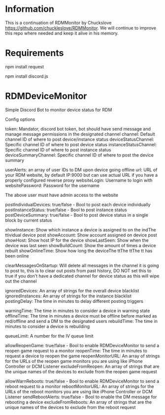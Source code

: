 # Information

This is a continuation of RDMMonitor by Chuckslove <https://github.com/chuckleslove/RDMMonitor>. We will continue to improve this repo where needed and keep it alive in his memory.

# Requirements

npm install request

npm install discord.js

# RDMDeviceMonitor

Simple Discord Bot to monitor device status for RDM


Config options

token: Mandator, discord bot token, bot should have send message and manage message permissions in the designated channel
channel: Default channel ID of where to post device/instance status
deviceStatusChannel: Specific channel ID of where to post device status
instanceStatusChannel: Specific channel ID of where to post instance status
deviceSummaryChannel: Specific channel ID of where to post the device summary

userAlerts: an array of user IDs to DM upon device going offline
url: URL of your RDM website, by default IP:9000 but can use actual URL if you have a properly configured reverse proxy
websiteLogin: Username to login with
websitePassword: Password for the username

The above user must have admin access to the website

postIndividualDevices: true/false - Bool to post each device individually
postInstanceStatus: true/false - Bool to post instance status
postDeviceSummary: true/false - Bool to post device status in a single block by current status

showInstance: Show which instance a device is assigned to on the indThe ttividual device post
showAccount: Show account assigned on device post
showHost: Show host IP for the device
showLastSeen: Show when the device was last seen
showBuildCount: Show the amount of times a device rebuilt
showOnlineTime: Show how long the deviceThe ttThe ttThe tt has been online

clearMessagesOnStartup: Will delete all messages in the channel it is going to post to, this is to clear out posts from past history, DO NOT set this to true if you don't have a dedicated channel for device status as this will wipe out the channel

ignoredDevices: An array of strings for the overall device blacklist
ignoredInstances: An array of strings for the instance blacklist
postingDelay: The time in minutes to delay different posting triggers

warningTime: The time in minutes to consider a device in warning state
offlineTime: The time in minutes a device must be offline before marked as red/offline and send a DM to the designated users
rebuildTime: The time in minutes to consider a device is rebuilding

queueLimit: A number for the IV queue limit

allowReopenGame: true/false - Bool to enable RDMDeviceMonitor to send a reopen game request to a monitor
reopenTime: The time in minutes to request a device to reopen the game
reopenMonitorURL: An array of strings for the URLs of the reopen game monitors you are using like iPhone Controller or DCM Listener
excludeFromReopen: An array of strings that are the unique names of the devices to exclude from the reopen game request

allowWarnReboots: true/false - Bool to enable RDMDeviceMonitor to send a reboot request to a monitor
rebootMonitorURL: An array of strings for the URLs of the reboot monitors you are using like iPhone Controller or DCM Listener
sendRebootAlerts: true/false - Bool to enable the DM message for rebooting a device
excludeFromReboots: An array of strings that are the unique names of the devices to exclude from the reboot request
